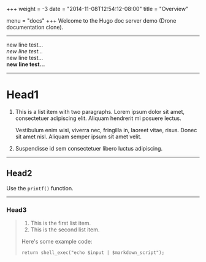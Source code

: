 +++
weight = -3
date = "2014-11-08T12:54:12-08:00"
title = "Overview"

menu = "docs"
+++
Welcome to the Hugo doc server demo (Drone documentation clone). 
***
new line test...  
*new line test...*  
new line test...  
**new line test...**
***
# Head1
1.  This is a list item with two paragraphs. Lorem ipsum dolor
    sit amet, consectetuer adipiscing elit. Aliquam hendrerit
    mi posuere lectus.

    Vestibulum enim wisi, viverra nec, fringilla in, laoreet
    vitae, risus. Donec sit amet nisl. Aliquam semper ipsum
    sit amet velit.

2.  Suspendisse id sem consectetuer libero luctus adipiscing.
***

## Head2
Use the `printf()` function.
***

### Head3
> 
> 1.   This is the first list item.
> 2.   This is the second list item.
> 
> Here's some example code:
> 
>     return shell_exec("echo $input | $markdown_script");

